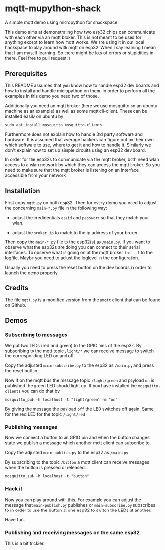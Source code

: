 # mqtt-mupython-shack
A simple mqtt demo using micropython for shackspace.

This demo aims at demonstrating how two esp32 chips can communicate with each
other via an mqtt broker. This is not meant to be used for anything except to
learn how mqtt works. We are using it in our local hackspace to play around
with mqtt on esp32. When I say learning I mean that I am myself learning. So
there might be lots of errors or stupidities in there. Feel free to pull
request :)


## Prerequisites

This README assumes that you know how to handle esp32 dev boards and how to
install and handle micropython on them. In order to perform all the examples in
this demo you need two of those.

Additionally you need an mqtt broker (here we use mosquitto on an ubuntu machine as an
example) as well as some mqtt cli-client. These can be installed easily on
ubuntu by
```
sudo apt install mosquitto mosquitto-clients
```

Furthermore does not explain how to handle 3rd party software and hardware. It
is assumed that average hackers can figure out on their own which software to
use, where to get it and how to handle it. Similarly we don't explain how to
set up simple circuits using an esp32 dev board.

In order for the esp32s to communicate via the mqtt broker, both need wlan
access to a wlan network by which they can access the mqtt broker. So you need
to make sure that the mqtt broker is listening on an interface accessible from
your network.

## Installation

First copy `mqtt.py` on both esp32. Then for every demo you need to adjust the
concerning `main-*.py` file in the following way:


* adjust the credidentials `essid` and `password` so that they match your wlan.

* adjust the `broker_ip` to match to the ip address of your broker.


Then copy the `main-*.py` file to the esp32(s) as `/main.py`. If you want to
observe what the esp32s are doing you can connect to their serial
interfaces. To observe what is going on at the mqtt broker `tail -f` to the
logfile. Maybe you need to adjust the loglevel in the configuration.

Usually you need to press the reset button on the dev boards in order to launch
the demo properly.

## Credits

The file `mqtt.py` is a modified version from the `umqtt` client that can be
found on Github.


## Demos

### Subscribing to messages

We put two LEDs (red and green) to the GPIO pins of the esp32. By subscribing
to the mqtt topic `/light/*` we can receive message to switch the corresponding
LED on and off.

Copy the adjusted `main-subscribe.py` to the esp32 as `/main.py` and press the reset button.

Now if on the mqtt bus the message topic `/light/green` and payload `on` is
published the green LED should light up. If you have installed the
`mosquitto-clients` you can do that by
```
mosquitto_pub -h localhost -t "light/green" -m "on"
```

By giving the message the payload `off` the LED switches off again. Same for
the red LED for the topic `/light/red`


### Publishing messages

Now we connect a button to an GPIO pin and when the button changes state we
publish a message which another mqtt client can subscribe to.

Copy the adjusted `main-publish.py` to the esp32 as `/main.py`

By subscribing to the topic `/button` a mqtt client can receive messages when the
button is pressed or released.
```
mosquitto_sub -h localhost -t "button"
```

### Hack it

Now you can play around with this. For example you can adjust the message that
`main-publish.py` publishes or `main-subscribe.py` subscribes to in order to
use the button at one esp32 to switch the LEDs at another.

Have fun.


### Publishing and receiving messages on the same esp32

This is a bit trickier.
